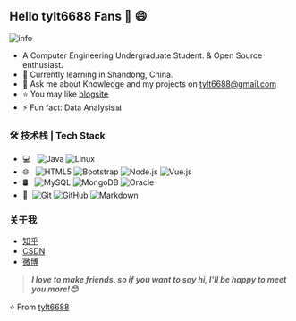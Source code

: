 ## Hello tylt6688 Fans 👋 😄
![info](https://github-readme-stats.vercel.app/api?username=tylt6688&show_icons=true&count_private=true&hide=prs&theme=default_repocard)

- A Computer Engineering Undergraduate Student. & Open Source enthusiast.
- 🌱 Currently learning in Shandong, China.
- 💬 Ask me about Knowledge and my projects on [tylt6688@gmail.com](mailto:tylt6688@gmail.com)
- ⭐ You may like [blogsite](https://love.tylt.xyz)
- ⚡ Fun fact: Data Analysis📊

### 🛠 技术栈 | Tech Stack

- 💻 &#160; ![Java](https://img.shields.io/badge/-Java-333333?style=flat&logo=Java&logoColor=007396)
![Linux](https://img.shields.io/badge/-Linux-333333?style=flat&logo=Linux&logoColor=FCC624)
- 🌐 &#160; ![HTML5](https://img.shields.io/badge/-HTML5-333333?style=flat&logo=HTML5)
![Bootstrap](https://img.shields.io/badge/-Bootstrap-333333?style=flat&logo=bootstrap&logoColor=563D7C)
![Node.js](https://img.shields.io/badge/-Node.js-333333?style=flat&logo=node.js)
![Vue.js](https://img.shields.io/badge/-VueJS-333333?style=flat&logo=Vue.js)
- 🛢 &#160; ![MySQL](https://img.shields.io/badge/-MySQL-333333?style=flat&logo=mysql)
![MongoDB](https://img.shields.io/badge/-MongoDB-333333?style=flat&logo=mongodb)
![Oracle](https://img.shields.io/badge/-Oracle-333333?style=flat&logo=Oracle)
- 🔧 &#160;![Git](https://img.shields.io/badge/-Git-333333?style=flat&logo=git)
![GitHub](https://img.shields.io/badge/-GitHub-333333?style=flat&logo=github)
![Markdown](https://img.shields.io/badge/-Markdown-333333?style=flat&logo=markdown)
<!-- 
### 开源项目
- [基于SpringBoot + Shiro + MyBatisPlus的权限管理框架](https://github.com/JoeyBling/bootplus)
- [一个简洁优雅的hexo主题](https://github.com/JoeyBling/hexo-theme-yilia-plus)
- [hexo-theme-yilia-plus配置Demo](https://github.com/JoeyBling/yilia-plus-demo)
- [自动为hexo中的图片映射绝对路径](https://github.com/JoeyBling/hexo-filter-image)
- [✏️✏️Java软件工程师简历](https://github.com/JoeyBling/cv)
- [一款简洁优雅的VuePress主题](https://github.com/JoeyBling/vuepress-theme-yilia-plus)
- [VuePress集成Live2D看板娘](https://github.com/JoeyBling/vuepress-plugin-helper-live2d)
- [VuePress集成Gitalk](https://github.com/JoeyBling/vuepress-plugin-mygitalk)
- [不蒜子访问量统计功能](https://github.com/JoeyBling/busuanzi.pure.js)
- [在`npm install`后提示用户消息或捐赠](https://github.com/JoeyBling/openteam-postinstall) -->

### 关于我
- [知乎](https://www.zhihu.com/people/tylt6688)
- [CSDN](https://tylt6688.blog.csdn.net/)
- [微博](http://weibo.com/tylt6688)

> ***I love to make friends. so if you want to say hi, I'll be happy to meet you more!😊***

⭐️ From [tylt6688](https://github.com/tylt6688)
